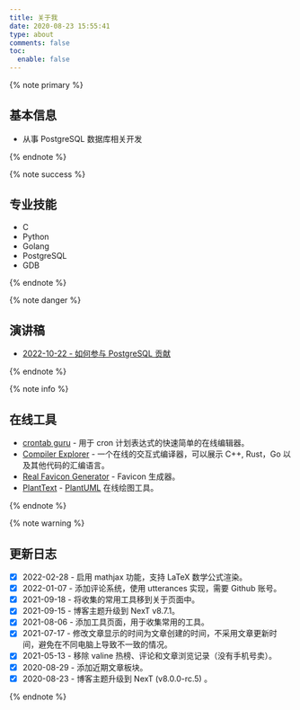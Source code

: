 ```yaml
---
title: 关于我
date: 2020-08-23 15:55:41
type: about
comments: false
toc:
  enable: false
---
```


<div class="custom-black"></div>

{% note primary %}

## 基本信息

* 从事 PostgreSQL 数据库相关开发

{% endnote %}

{% note success %}

## 专业技能

* C
* Python
* Golang
* PostgreSQL
* GDB

{% endnote %}

{% note danger %}

## 演讲稿

* [2022-10-22 - 如何参与 PostgreSQL 贡献](./files/2022-10-22.How.to.Contribute.PostgreSQL.pdf)

{% endnote %}



{% note info %}

## 在线工具

* [crontab guru](https://crontab.guru/) - 用于 cron 计划表达式的快速简单的在线编辑器。
* [Compiler Explorer](https://godbolt.org/) - 一个在线的交互式编译器，可以展示 C++, Rust，Go 以及其他代码的汇编语言。
* [Real Favicon Generator](https://realfavicongenerator.net/) - Favicon 生成器。
* [PlantText](https://www.planttext.com/) - [PlantUML](https://plantuml.com/) 在线绘图工具。

{% endnote %}

{% note warning %}

## 更新日志

* [x] 2022-02-28 - 启用 mathjax 功能，支持 LaTeX 数学公式渲染。
* [x] 2022-01-07 - 添加评论系统，使用 utterances 实现，需要 Github 账号。
* [x] 2021-09-18 - 将收集的常用工具移到关于页面中。
* [x] 2021-09-15 - 博客主题升级到 NexT v8.7.1。
* [x] 2021-08-06 - 添加工具页面，用于收集常用的工具。
* [x] 2021-07-17 - 修改文章显示的时间为文章创建的时间，不采用文章更新时间，避免在不同电脑上导致不一致的情况。
* [x] 2021-05-13 - 移除 valine 热榜、评论和文章浏览记录（没有手机号卖）。
* [x] 2020-08-29 - 添加近期文章板块。
* [x] 2020-08-23 - 博客主题升级到 NexT (v8.0.0-rc.5) 。

{% endnote %}

<!--
* Ubuntu PostgreSQL

#+begin_src bash
  sudo apt-get install vim emacs git tmux
  sudo apt-get install global gdb silversearcher-ag
  sudo apt-get install build-essential
  sudo apt-get install clangd-12 clang-12
  sudo update-alternatives --install /usr/bin/clangd clangd /usr/bin/clangd-12 100
  sudo update-alternatives --install /usr/bin/clang clang /usr/bin/clang-12 100
  sudo update-alternatives --install /usr/bin/llvm-config llvm-config /usr/bin/llvm-config-12 100
  sudo apt-get install pkg-config bison flex
  sudo apt-get install libreadline-dev zlib1g-dev

  sudo apt-get install libicu-dev      # --with-icu
  sudo apt-get install libkrb5-dev     # --with-gssapi
  sudo apt-get install libssl-dev      # --with-openssl
  sudo apt-get install  libldap2-dev   # --with-ldap
  sudo apt-get install libxml2-dev     # --with-libxml
  sudo apt-get install libxslt1-dev    # --with-libxslt
  sudo apt-get install libpam0g-dev    # --with-pam
  sudo apt-get install libselinux1-dev # --with-selinux
  sudo apt-get install uuid-dev        # --with-uuid=e2fs
  sudo apt-get install libsystemd-dev  # --with-systemd
  sudo apt-get install gettext         # --enable-nls
  sudo apt-get install libperl-dev     # --with-perl
  sudo apt-get install libpython3-dev  # --with-python
#+end_src

#+begin_src bash
  $ cpan    # --enable-tap-tests
  cpan[1]> install IPC::Run
#+end_src

* CentOS

#+begin_src bash
  sudo yum install -y centos-release-scl
  sudo yum install -y devtoolset-11
  sudo yum install -y git

  sudo yum install -y zlib-devel.x86_64
  sudo yum install -y readline-devel.x86_64

  sudo yum install -y devtoolset-11-systemtap-sdt-devel  # --enable-dtrace
  sudo yum install -y krb5-devel.x86_64                  # --with-gssapi
  sudo yum install -y libicu-devel                       # --with-icu
  sudo yum install -y libuuid-devel.x86_64               # --with-uuid=e2fs
  sudo yum install -y libxml2-devel.x86_64               # --with-libxml
  sudo yum install -y libxslt-devel.x86_64               # --with-libxslt
  sudo yum install -y llvm-toolset-7-llvm-devel.x86_64   # --with-llvm
  sudo yum install -y llvm-toolset-7.0-llvm-devel.x86_64
  sudo yum install -y llvm-toolset-7.0.x86_64            # --with-llvm
  sudo yum install -y lz4-devel.x86_64                   # --wit-lz4
  sudo yum install -y openldap-devel.x86_64              # --with-ldap
  sudo yum install -y openssl-devel.x86_64               # --with-openssl
  sudo yum install -y pam-devel.x86_64                   # --with-pam
  sudo yum install -y python3-devel.x86_64               # --with-python
  sudo yum install -y systemd-devel.x86_64               # --with-systemd

  # regression test
  sudo yum install -y perl-Test-Harness-3.28-3.el7.noarch
  sudo yum install -y perl-tests.x86_64
  sudo yum install -y perl-IPC-Run.noarch

  # make a RPM package
  sudo yum install -y rpmdevtools.noarch
#+end_src

#+begin_src bash
$ cpan
cpan[1]> install IPC::Run
#+end_src

#+begin_src bash
  sudo yum -y remove git
  sudo yum -y install https://packages.endpointdev.com/rhel/7/os/x86_64/endpoint-repo.x86_64.rpm
  sudo yum -y install git
#+end_src
-->
